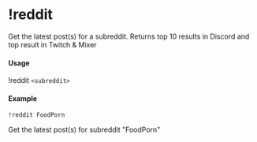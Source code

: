 # !reddit
Get the latest post(s) for a subreddit. Returns top 10 results in Discord and top result in Twitch & Mixer

#### Usage
!reddit `<subreddit>`

#### Example
    !reddit FoodPorn

Get the latest post(s) for subreddit "FoodPorn"
